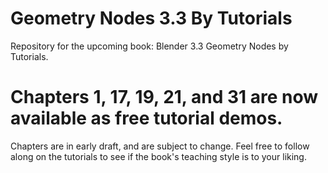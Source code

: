 # Geometry Nodes 3.3 By Tutorials
Repository for the upcoming book: Blender 3.3 Geometry Nodes by Tutorials. 



# Chapters 1, 17, 19, 21, and 31 are now available as free tutorial demos.

Chapters are in early draft, and are subject to change. Feel free to follow along on the tutorials to see if the book's teaching style is to your liking.



